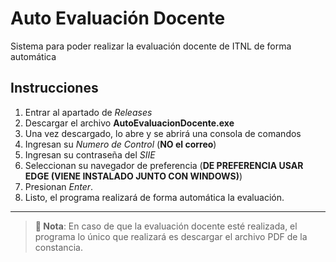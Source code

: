 # Auto Evaluación Docente
Sistema para poder realizar la evaluación docente de ITNL de forma automática
## Instrucciones

 1. Entrar al apartado de *Releases*
 2. Descargar el archivo **AutoEvaluacionDocente.exe**
 3. Una vez descargado, lo abre y se abrirá una consola de comandos
 4. Ingresan su *Numero de Control*  (**NO el correo**)
 5. Ingresan su contraseña del *SIIE*
 6. Seleccionan su navegador de preferencia (**DE PREFERENCIA USAR EDGE (VIENE INSTALADO JUNTO CON WINDOWS)**)
 7. Presionan *Enter*.
 8. Listo, el programa realizará de forma automática la evaluación.
---
> **👀 Nota**: En caso de que la evaluación docente esté realizada, el programa lo único que realizará es descargar el archivo PDF de la constancia.
